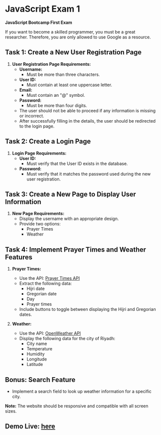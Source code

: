 # JavaScript Exam 1

**JavaScript Bootcamp First Exam**

If you want to become a skilled programmer, you must be a great researcher. Therefore, you are only allowed to use Google as a resource.

## Task 1: Create a New User Registration Page

1. **User Registration Page Requirements:**
    - **Username:**
        - Must be more than three characters.
    - **User ID:**
        - Must contain at least one uppercase letter.
    - **Email:**
        - Must contain an "@" symbol.
    - **Password:**
        - Must be more than four digits.
    - The user should not be able to proceed if any information is missing or incorrect.
    - After successfully filling in the details, the user should be redirected to the login page.

## Task 2: Create a Login Page

1. **Login Page Requirements:**
    - **User ID:**
        - Must verify that the User ID exists in the database.
    - **Password:**
        - Must verify that it matches the password used during the new user registration.

## Task 3: Create a New Page to Display User Information

1. **New Page Requirements:**
    - Display the username with an appropriate design.
    - Provide two options:
        - Prayer Times
        - Weather

## Task 4: Implement Prayer Times and Weather Features

1. **Prayer Times:**
    - Use the API: [Prayer Times API](https://aladhan.com/prayer-times-api#GetCalendarByCitys)
    - Extract the following data:
        - Hijri date
        - Gregorian date
        - Day
        - Prayer times
    - Include buttons to toggle between displaying the Hijri and Gregorian dates.

2. **Weather:**
    - Use the API: [OpenWeather API](https://api.openweathermap.org/data/2.5/weather?q=London&appid=yourkey)
    - Display the following data for the city of Riyadh:
        - City name
        - Temperature
        - Humidity
        - Longitude
        - Latitude

## Bonus: Search Feature

- Implement a search field to look up weather information for a specific city.

**Note:** The website should be responsive and compatible with all screen sizes.


## Demo Live: [here](https://sara3saeed.github.io/JavaScript-Exam-/)
